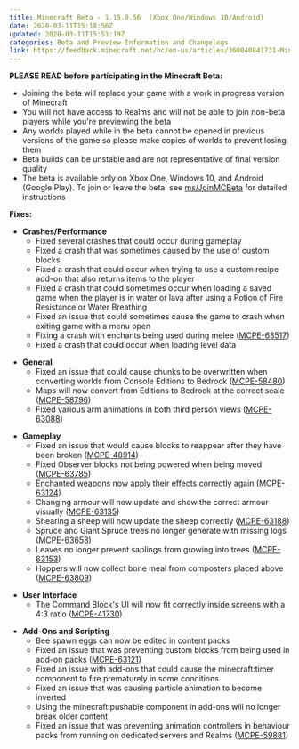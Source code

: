 ```yaml
---
title: Minecraft Beta - 1.15.0.56  (Xbox One/Windows 10/Android)
date: 2020-03-11T15:18:56Z
updated: 2020-03-11T15:51:19Z
categories: Beta and Preview Information and Changelogs
link: https://feedback.minecraft.net/hc/en-us/articles/360040841731-Minecraft-Beta-1-15-0-56-Xbox-One-Windows-10-Android
---
```


**PLEASE READ before participating in the Minecraft Beta:**

- Joining the beta will replace your game with a work in progress version of Minecraft
- You will not have access to Realms and will not be able to join non-beta players while you're previewing the beta
- Any worlds played while in the beta cannot be opened in previous versions of the game so please make copies of worlds to prevent losing them
- Beta builds can be unstable and are not representative of final version quality
- The beta is available only on Xbox One, Windows 10, and Android (Google Play). To join or leave the beta, see [ms/JoinMCBeta](https://aka.ms/JoinMCBeta) for detailed instructions

**Fixes:**

- **Crashes/Performance**
  - Fixed several crashes that could occur during gameplay
  - Fixed a crash that was sometimes caused by the use of custom blocks 
  - Fixed a crash that could occur when trying to use a custom recipe add-on that also returns items to the player
  - Fixed a crash that could sometimes occur when loading a saved game when the player is in water or lava after using a Potion of Fire Resistance or Water Breathing
  - Fixed an issue that could sometimes cause the game to crash when exiting game with a menu open
  - Fixing a crash with enchants being used during melee ([MCPE-63517](https://bugs.mojang.com/browse/MCPE-63517))
  - Fixed a crash that could occur when loading level data 

<!-- -->

- **General**
  - Fixed an issue that could cause chunks to be overwritten when converting worlds from Console Editions to Bedrock ([MCPE-58480](https://bugs.mojang.com/browse/MCPE-58480))
  - Maps will now convert from Editions to Bedrock at the correct scale ([MCPE-58796](https://bugs.mojang.com/browse/MCPE-58796))
  - Fixed various arm animations in both third person views ([MCPE-63088](https://bugs.mojang.com/browse/MCPE-63088)) 

<!-- -->

- **Gameplay**
  - Fixed an issue that would cause blocks to reappear after they have been broken ([MCPE-48914](https://bugs.mojang.com/browse/MCPE-48914))
  - Fixed Observer blocks not being powered when being moved ([MCPE-63785](https://bugs.mojang.com/browse/MCPE-63785))
  - Enchanted weapons now apply their effects correctly again ([MCPE-63124](https://bugs.mojang.com/browse/MCPE-63124))
  - Changing armour will now update and show the correct armour visually ([MCPE-63135](https://bugs.mojang.com/browse/MCPE-63135))
  - Shearing a sheep will now update the sheep correctly ([MCPE-63188](https://bugs.mojang.com/browse/MCPE-63188))
  - Spruce and Giant Spruce trees no longer generate with missing logs ([MCPE-63658](https://bugs.mojang.com/browse/MCPE-63658))
  - Leaves no longer prevent saplings from growing into trees ([MCPE-63153](https://bugs.mojang.com/browse/MCPE-63153))
  - Hoppers will now collect bone meal from composters placed above ([MCPE-63809](https://bugs.mojang.com/browse/MCPE-63809))  

<!-- -->

- **User Interface**
  - The Command Block's UI will now fit correctly inside screens with a 4:3 ratio ([MCPE-41730](https://bugs.mojang.com/browse/MCPE-41730)) 

<!-- -->

- **Add-Ons and Scripting**
  - Bee spawn eggs can now be edited in content packs 
  - Fixed an issue that was preventing custom blocks from being used in add-on packs ([MCPE-63121](https://bugs.mojang.com/browse/MCPE-63121))
  - Fixed an issue with add-ons that could cause the minecraft:timer component to fire prematurely in some conditions
  - Fixed an issue that was causing particle animation to become inverted
  - Using the minecraft:pushable component in add-ons will no longer break older content 
  - Fixed an issue that was preventing animation controllers in behaviour packs from running on dedicated servers and Realms ([MCPE-59881](https://bugs.mojang.com/browse/MCPE-59881))
